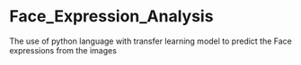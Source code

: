 # Face_Expression_Analysis
The use of python language with transfer learning model to predict the Face expressions from the images
